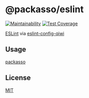 # @packasso/eslint

[![Maintainability](https://api.codeclimate.com/v1/badges/aaced5b2261f8a59b7cd/maintainability)](https://codeclimate.com/github/qiwi/packasso/maintainability)
[![Test Coverage](https://api.codeclimate.com/v1/badges/aaced5b2261f8a59b7cd/test_coverage)](https://codeclimate.com/github/qiwi/packasso/test_coverage)

[ESLint](https://eslint.org/) via [eslint-config-qiwi](https://www.npmjs.com/package/eslint-config-qiwi)

## Usage

[packasso](https://www.npmjs.com/package/packasso)

## License

[MIT](./LICENSE)
